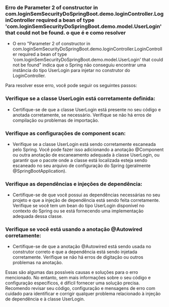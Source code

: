 ### Erro de Parameter 2 of constructor in com.loginSemSecurityDoSpringBoot.demo.loginController.LoginController required a bean of type 'com.loginSemSecurityDoSpringBoot.demo.model.UserLogin' that could not be found. o que é e como resolver

- O erro "Parameter 2 of constructor in com.loginSemSecurityDoSpringBoot.demo.loginController.LoginController required a bean of type 'com.loginSemSecurityDoSpringBoot.demo.model.UserLogin' that could not be found" indica que o Spring não conseguiu encontrar uma instância do tipo UserLogin para injetar no construtor do LoginController.

Para resolver esse erro, você pode seguir os seguintes passos:

### Verifique se a classe UserLogin está corretamente definida:
- Certifique-se de que a classe UserLogin está presente no seu código e anotada corretamente, se necessário. Verifique se não há erros de compilação ou problemas de importação.

### Verifique as configurações de component scan:
- Verifique se a classe UserLogin está sendo corretamente escaneada pelo Spring. Você pode fazer isso adicionando a anotação @Component ou outra anotação de escaneamento adequada à classe UserLogin, ou garantir que o pacote onde a classe está localizada esteja sendo escaneado no seu arquivo de configuração do Spring (geralmente @SpringBootApplication).

### Verifique as dependências e injeções de dependência:
- Certifique-se de que você possui as dependências necessárias no seu projeto e que a injeção de dependência está sendo feita corretamente. Verifique se você tem um bean do tipo UserLogin disponível no contexto do Spring ou se está fornecendo uma implementação adequada dessa classe.

### Verifique se você está usando a anotação @Autowired corretamente:
- Certifique-se de que a anotação @Autowired está sendo usada no construtor correto e que a dependência está sendo injetada corretamente. Verifique se não há erros de digitação ou outros problemas na anotação.

Essas são algumas das possíveis causas e soluções para o erro mencionado. No entanto, sem mais informações sobre o seu código e configuração específicos, é difícil fornecer uma solução precisa. Recomendo revisar seu código, configuração e mensagens de erro com cuidado para identificar e corrigir qualquer problema relacionado à injeção de dependência e à classe UserLogin.